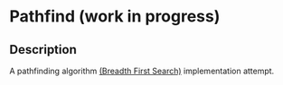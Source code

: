 # Pathfind (work in progress)

## Description

A pathfinding algorithm [(Breadth First Search)](https://en.wikipedia.org/wiki/Breadth-first_search)
implementation attempt.
